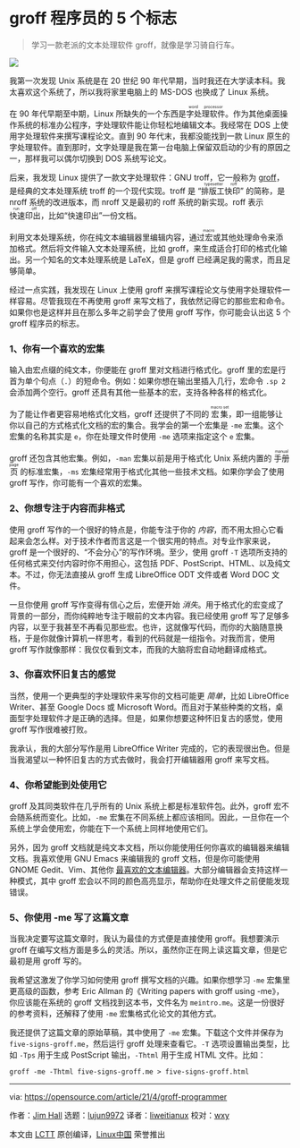 [#]: subject: (5 signs you're a groff programmer)
[#]: via: (https://opensource.com/article/21/4/groff-programmer)
[#]: author: (Jim Hall https://opensource.com/users/jim-hall)
[#]: collector: (lujun9972)
[#]: translator: (liweitianux)
[#]: reviewer: (wxy)
[#]: publisher: ( )
[#]: url: ( )

groff 程序员的 5 个标志
======

> 学习一款老派的文本处理软件 groff，就像是学习骑自行车。

![](https://img.linux.net.cn/data/attachment/album/202104/20/221218y34lew4gewqw2xg2.jpg)

我第一次发现 Unix 系统是在 20 世纪 90 年代早期，当时我还在大学读本科。我太喜欢这个系统了，所以我将家里电脑上的 MS-DOS 也换成了 Linux 系统。

在 90 年代早期至中期，Linux 所缺失的一个东西是<ruby>字处理软件<rt>word processor</rt></ruby>。作为其他桌面操作系统的标准办公程序，字处理软件能让你轻松地编辑文本。我经常在 DOS 上使用字处理软件来撰写课程论文。直到 90 年代末，我都没能找到一款 Linux 原生的字处理软件。直到那时，文字处理是我在第一台电脑上保留双启动的少有的原因之一，那样我可以偶尔切换到 DOS 系统写论文。

后来，我发现 Linux 提供了一款文字处理软件：GNU troff，它一般称为 [groff][2]，是经典的文本处理系统 troff 的一个现代实现。troff 是 “<ruby>排版工快印<rt>typesetter roff</rt></ruby>” 的简称，是 nroff 系统的改进版本，而 nroff 又是最初的 roff 系统的新实现。roff 表示<ruby>快速印出<rt>run off</rt></ruby>，比如“快速印出”一份文档。

利用文本处理系统，你在纯文本编辑器里编辑内容，通过<ruby>宏<rt>macro</rt></ruby>或其他处理命令来添加格式。然后将文件输入文本处理系统，比如 groff，来生成适合打印的格式化输出。另一个知名的文本处理系统是 LaTeX，但是 groff 已经满足我的需求，而且足够简单。

经过一点实践，我发现在 Linux 上使用 groff 来撰写课程论文与使用字处理软件一样容易。尽管我现在不再使用 groff 来写文档了，我依然记得它的那些宏和命令。如果你也是这样并且在那么多年之前学会了使用 groff 写作，你可能会认出这 5 个 groff 程序员的标志。

### 1、你有一个喜欢的宏集

输入由宏点缀的纯文本，你便能在 groff 里对文档进行格式化。groff 里的宏是行首为单个句点（`.`）的短命令。例如：如果你想在输出里插入几行，宏命令 `.sp 2` 会添加两个空行。groff 还具有其他一些基本的宏，支持各种各样的格式化。

为了能让作者更容易地格式化文档，groff 还提供了不同的 <ruby>宏集<rt>macro set</rt></ruby>，即一组能够让你以自己的方式格式化文档的宏的集合。我学会的第一个宏集是 `-me` 宏集。这个宏集的名称其实是 `e`，你在处理文件时使用 `-me` 选项来指定这个 `e` 宏集。

groff 还包含其他宏集。例如，`-man` 宏集以前是用于格式化 Unix 系统内置的 <ruby>手册页<rt>manual page</rt></ruby> 的标准宏集，`-ms` 宏集经常用于格式化其他一些技术文档。如果你学会了使用 groff 写作，你可能有一个喜欢的宏集。

### 2、你想专注于内容而非格式

使用 groff 写作的一个很好的特点是，你能专注于你的 _内容_，而不用太担心它看起来会怎么样。对于技术作者而言这是一个很实用的特点。对专业作家来说，groff 是一个很好的、“不会分心”的写作环境。至少，使用 groff `-T` 选项所支持的任何格式来交付内容时你不用担心，这包括 PDF、PostScript、HTML、以及纯文本。不过，你无法直接从 groff 生成 LibreOffice ODT 文件或者 Word DOC 文件。

一旦你使用 groff 写作变得有信心之后，宏便开始 _消失_。用于格式化的宏变成了背景的一部分，而你纯粹地专注于眼前的文本内容。我已经使用 groff 写了足够多内容，以至于我甚至不再看见那些宏。也许，这就像写代码，而你的大脑随意换档，于是你就像计算机一样思考，看到的代码就是一组指令。对我而言，使用 groff 写作就像那样：我仅仅看到文本，而我的大脑将宏自动地翻译成格式。

### 3、你喜欢怀旧复古的感觉

当然，使用一个更典型的字处理软件来写你的文档可能更 _简单_，比如 LibreOffice Writer、甚至 Google Docs 或 Microsoft Word。而且对于某些种类的文档，桌面型字处理软件才是正确的选择。但是，如果你想要这种怀旧复古的感觉，使用 groff 写作很难被打败。

我承认，我的大部分写作是用 LibreOffice Writer 完成的，它的表现很出色。但是当我渴望以一种怀旧复古的方式去做时，我会打开编辑器用 groff 来写文档。

### 4、你希望能到处使用它

groff 及其同类软件在几乎所有的 Unix 系统上都是标准软件包。此外，groff 宏不会随系统而变化。比如，`-me` 宏集在不同系统上都应该相同。因此，一旦你在一个系统上学会使用宏，你能在下一个系统上同样地使用它们。

另外，因为 groff 文档就是纯文本文档，所以你能使用任何你喜欢的编辑器来编辑文档。我喜欢使用 GNU Emacs 来编辑我的 groff 文档，但是你可能使用 GNOME Gedit、Vim、其他你 [最喜欢的文本编辑器][3]。大部分编辑器会支持这样一种模式，其中 groff 宏会以不同的颜色高亮显示，帮助你在处理文件之前便能发现错误。

### 5、你使用 -me 写了这篇文章

当我决定要写这篇文章时，我认为最佳的方式便是直接使用 groff。我想要演示 groff 在编写文档方面是多么的灵活。所以，虽然你正在网上读这篇文章，但是它最初是用 groff 写的。

我希望这激发了你学习如何使用 groff 撰写文档的兴趣。如果你想学习 `-me` 宏集里更高级的函数，参考 Eric Allman 的《Writing papers with groff using -me》，你应该能在系统的 groff 文档找到这本书，文件名为 `meintro.me`。这是一份很好的参考资料，还解释了使用 `-me` 宏集格式化论文的其他方式。

我还提供了这篇文章的原始草稿，其中使用了 `-me` 宏集。下载这个文件并保存为 `five-signs-groff.me`，然后运行 groff 处理来查看它。`-T` 选项设置输出类型，比如 `-Tps` 用于生成 PostScript 输出，`-Thtml` 用于生成 HTML 文件。比如：

```
groff -me -Thtml five-signs-groff.me > five-signs-groff.html
```

--------------------------------------------------------------------------------

via: https://opensource.com/article/21/4/groff-programmer

作者：[Jim Hall][a]
选题：[lujun9972][b]
译者：[liweitianux](https://github.com/liweitianux)
校对：[wxy](https://github.com/wxy)

本文由 [LCTT](https://github.com/LCTT/TranslateProject) 原创编译，[Linux中国](https://linux.cn/) 荣誉推出

[a]: https://opensource.com/users/jim-hall
[b]: https://github.com/lujun9972
[1]: https://opensource.com/sites/default/files/styles/image-full-size/public/lead-images/doc-dish-lead.png?itok=h3fCkVmU (Typewriter in the grass)
[2]: https://en.wikipedia.org/wiki/Groff_(software)
[3]: https://opensource.com/article/21/2/open-source-text-editors
